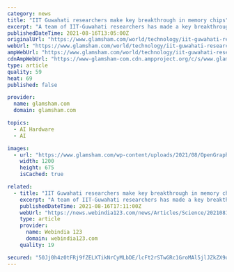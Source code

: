 ```yaml
---
category: news
title: "IIT Guwahati researchers make key breakthrough in memory chips"
excerpt: "A team of IIT-Guwahati researchers has made a key breakthrough in memory chips, making fundamental contributions to memory"
publishedDateTime: 2021-08-16T13:05:00Z
originalUrl: "https://www.glamsham.com/world/technology/iit-guwahati-researchers-make-key-breakthrough-in-memory-chips"
webUrl: "https://www.glamsham.com/world/technology/iit-guwahati-researchers-make-key-breakthrough-in-memory-chips"
ampWebUrl: "https://www.glamsham.com/world/technology/iit-guwahati-researchers-make-key-breakthrough-in-memory-chips/amp"
cdnAmpWebUrl: "https://www-glamsham-com.cdn.ampproject.org/c/s/www.glamsham.com/world/technology/iit-guwahati-researchers-make-key-breakthrough-in-memory-chips/amp"
type: article
quality: 59
heat: 69
published: false

provider:
  name: glamsham.com
  domain: glamsham.com

topics:
  - AI Hardware
  - AI

images:
  - url: "https://www.glamsham.com/wp-content/uploads/2021/08/OpenGraph-Thumbnail.png"
    width: 1200
    height: 675
    isCached: true

related:
  - title: "IIT Guwahati researchers make key breakthrough in memory chips"
    excerpt: "A team of IIT-Guwahati researchers has made a key breakthrough in memory chips, making fundamental contributions to memory architectures by preventing redundancy in data values and improving slow and frequent writes in the multi-core processor systems."
    publishedDateTime: 2021-08-16T17:11:00Z
    webUrl: "https://news.webindia123.com/news/Articles/Science/20210816/3804215.html"
    type: article
    provider:
      name: Webindia 123
      domain: webindia123.com
    quality: 19

secured: "50Jj0h4z0tFRj9fZELXTikNrCyMLbDE/lcFt2rSTwGRc1GroMAl5jlJZkZX9oik9dcwy+L0/VTfz1K2yyGNF04ZxTDtI49VsZLNxMXksNr0RVGc9bjQIK6O9FM+/z2Tc2S+pLfRWc7GEQK0/IB+gvOKDQrI8im4ZgHfqQQdsEcadNsngv0UUfKCk1NiEIuyOV+dzJxXl4Ppov7RKePBULouiwyxDOa65UE0BRMG2RWxYqijbyfvXkqBtajjbHVsogHLuHtbob6xhaOniRjc68QQpp6CreWWxZ23wqEWolRrALXwYvUhL8URsTQ5uqZcpST1HdypBc6nz4Yykhv9MfLGn67Pq7Mnil9Qt35YurzY=;zIaS8sH39zc/GKXustfvsQ=="
---
```


